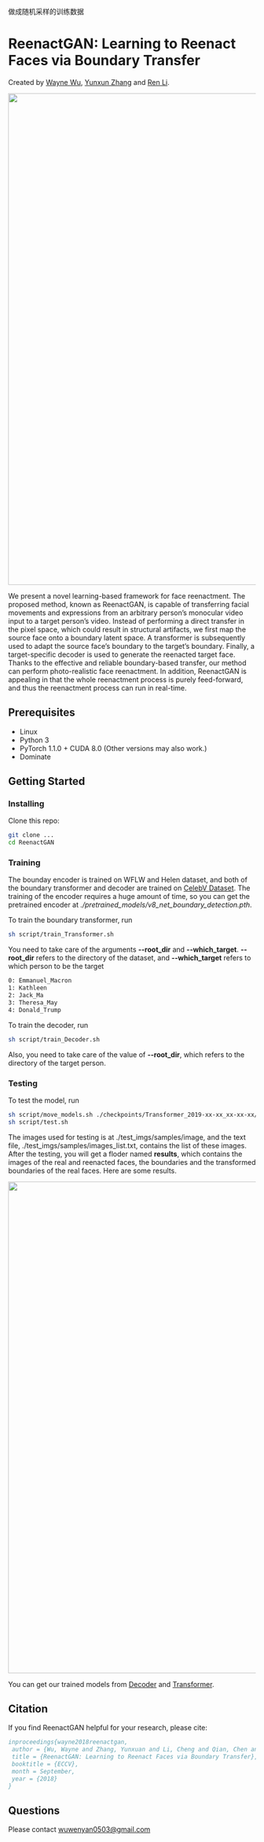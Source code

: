 做成随机采样的训练数据
# ReenactGAN: Learning to Reenact Faces via Boundary Transfer

Created by [Wayne Wu](https://wywu.github.io/), [Yunxun Zhang](https://github.com/zyx2012) and [Ren Li](https://github.com/liren2515).

<img src='imgs/index.png' width="1000px">

We present a novel learning-based framework for face reenactment. The proposed method, known as ReenactGAN, is capable of transferring facial movements and expressions from an arbitrary person’s monocular video input to a target person’s video. Instead of performing a direct transfer in the pixel space, which could result in structural artifacts, we first map the source face onto a boundary latent space. A transformer is subsequently used to adapt the source face’s boundary to the target’s boundary. Finally, a target-specific decoder is used to generate the reenacted target face. Thanks to the effective and reliable boundary-based transfer, our method can perform photo-realistic face reenactment. In addition, ReenactGAN is appealing in that the whole reenactment process is purely feed-forward, and thus the reenactment process can run in real-time.

## Prerequisites
- Linux
- Python 3
- PyTorch 1.1.0 + CUDA 8.0 (Other versions may also work.)
- Dominate

## Getting Started
### Installing
Clone this repo:

```bash
git clone ...
cd ReenactGAN
```

### Training
The bounday encoder is trained on WFLW and Helen dataset, and both of the boundary transformer and decoder are trained on [CelebV Dataset](https://drive.google.com/file/d/1jQ6d76T5GQuvQH4dq8_Wq1T0cxvN0_xp/view?usp=sharing). The training of the encoder requires a huge amount of time, so you can get the pretrained encoder at *./pretrained_models/v8_net_boundary_detection.pth*. 

To train the boundary transformer, run
```bash
sh script/train_Transformer.sh
```
You need to take care of the arguments **--root_dir** and **--which_target**.  **--root_dir** refers to the directory of the dataset, and **--which_target** refers to which person to be the target
```bash
0: Emmanuel_Macron
1: Kathleen
2: Jack_Ma
3: Theresa_May
4: Donald_Trump
```

To train the decoder, run
```bash
sh script/train_Decoder.sh
```
Also, you need to take care of the value of **--root_dir**, which refers to the directory of the target person.

### Testing
To test the model, run
```bash
sh script/move_models.sh ./checkpoints/Transformer_2019-xx-xx_xx-xx-xx/G_BA_xx.pth ./checkpoints/Decoder_2019-xx-xx_xx-xx-xx/xx_net_G.pth trump
sh script/test.sh
```
The images used for testing is at ./test_imgs/samples/image, and the text file, ./test_imgs/samples/images_list.txt, contains the list of these images. After the testing, you will get a floder named **results**, which contains the images of the real and reenacted faces, the boundaries and the transformed boundaries of the real faces. Here are some results.

<img src='imgs/results.png' width="1000px">

You can get our trained models from [Decoder](https://drive.google.com/file/d/1MBWABJK9webZxAMvN9Cl5FBhXateppzu/view?usp=sharing) and [Transformer](https://drive.google.com/open?id=1v-8kh0N56alKiSoBAENXp9KNJ0lg_Qtq).
## Citation
If you find ReenactGAN helpful for your research, please cite:
```bibtex
inproceedings{wayne2018reenactgan,
 author = {Wu, Wayne and Zhang, Yunxuan and Li, Cheng and Qian, Chen and Loy, Chen Change},
 title = {ReenactGAN: Learning to Reenact Faces via Boundary Transfer},
 booktitle = {ECCV},
 month = September,
 year = {2018}
} 
```

## Questions
Please contact wuwenyan0503@gmail.com
